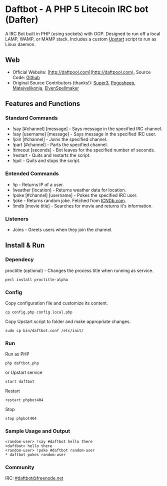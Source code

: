 # Daftbot - A PHP 5 Litecoin IRC bot (Dafter)
A IRC Bot built in PHP (using sockets) with OOP. Designed to run off a local LAMP, WAMP, or MAMP stack.
Includes a custom [Upstart](http://upstart.ubuntu.com/) script to run as Linux daemon.

Web
-------
* Official Website: [http://daftpool.com](http://daftpool.com), Source Code: [Github](https://github.com/dafter/daftbot)
* Original Source Contributors (thanks!): [Super3](http://super3.org), [Pogosheep](http://layne-obserdia.de), [Matejvelikonja](http://velikonja.si), [ElvenSpellmaker](https://github.com/ElvenSpellmaker/)


## Features and Functions

### Standard Commands

* !say [#channel] [message] - Says message in the specified IRC channel.
* !say [username] [message] - Says message in the specified IRC user.
* !join [#channel] - Joins the specified channel.
* !part [#channel] - Parts the specified channel.
* !timeout [seconds] - Bot leaves for the specified number of seconds.
* !restart - Quits and restarts the script.
* !quit - Quits and stops the script.

### Entended Commands

* !ip - Returns IP of a user.
* !weather [location] - Returns weather data for location.
* !poke [#channel] [username] - Pokes the specified IRC user.
* !joke - Returns random joke. Fetched from [ICNDb.com](http://www.icndb.com/).
* !imdb [movie title] - Searches for movie and returns it's information.


### Listeners

* Joins - Greets users when they join the channel.

## Install & Run

### Dependecy

proctitle (optional) - Changes the process title when running as service.

    pecl install proctitle-alpha

### Config

Copy configuration file and customize its content.

    cp config.php config.local.php

Copy Upstart script to folder and make appropriate changes.

    sudo cp bin/daftbot.conf /etc/init/

### Run

Run as PHP

    php daftbot.php

or Upstart service

    start daftbot

Restart

    restart phpbot404

Stop

    stop phpbot404

### Sample Usage and Output

    <random-user> !say #daftbot hello there
    <daftbot> hello there
    <random-user> !poke #daftbot random-user
    * daftbot pokes random-user

### Community

IRC: [#daftbot@freenode.net](http://webchat.freenode.net/?channels=daftbot)
